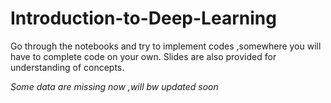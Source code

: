 # Introduction-to-Deep-Learning

Go through the notebooks and try to implement codes ,somewhere you will have to complete code on your own.
Slides are also provided for understanding of concepts.

*Some data are missing now ,will bw updated soon*
